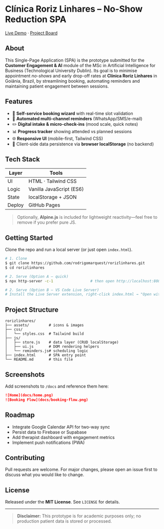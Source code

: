 # Clínica Roriz Linhares – No-Show Reduction SPA

[Live Demo](https://rodrigomarquest.github.io/rorizlinhares/) · [Project Board](https://github.com/rodrigomarquest/rorizlinhares/projects/1)

## About

This Single-Page Application (SPA) is the prototype submitted for the **Customer Engagement & AI** module of the MSc in Artificial Intelligence for Business (Technological University Dublin). Its goal is to minimise appointment *no-shows* and early drop-off rates at **Clínica Roriz Linhares** in Goiânia, Brazil, by streamlining booking, automating reminders and maintaining patient engagement between sessions.

## Features

* 📅 **Self-service booking wizard** with real-time slot validation
* 🔔 **Automated multi-channel reminders** (WhatsApp/SMS/e-mail)
* ✏️ **Digital intake & micro-check-ins** (mood scale, quick notes)
* 📊 **Progress tracker** showing attended vs planned sessions
* 🌐 **Responsive UI** (mobile-first, Tailwind CSS)
* 💾 Client-side data persistence via **browser localStorage** (no backend)

## Tech Stack

| Layer  | Tools                    |
| ------ | ------------------------ |
| UI     | HTML · Tailwind CSS      |
| Logic  | Vanilla JavaScript (ES6) |
| State  | localStorage + JSON      |
| Deploy | GitHub Pages             |

> Optionally, **Alpine.js** is included for lightweight reactivity—feel free to remove if you prefer pure JS.

## Getting Started

Clone the repo and run a local server (or just open `index.html`).

```bash
# 1. Clone
$ git clone https://github.com/rodrigomarquest/rorizlinhares.git
$ cd rorizlinhares

# 2. Serve (Option A – quick)
$ npx http-server -c-1                 # then open http://localhost:8080

# 2. Serve (Option B – VS Code Live Server)
# Install the Live Server extension, right-click index.html → "Open with Live Server"
```

## Project Structure

```
rorizlinhares/
├── assets/         # icons & images
├── css/
│   └── styles.css  # Tailwind build
├── js/
│   ├── store.js    # data layer (CRUD localStorage)
│   ├── ui.js       # DOM rendering helpers
│   └── reminders.js# scheduling logic
├── index.html      # SPA entry point
└── README.md       # this file
```

## Screenshots

Add screenshots to `/docs` and reference them here:

```md
![Home](docs/home.png)
![Booking Flow](docs/booking-flow.png)
```

## Roadmap

* Integrate Google Calendar API for two-way sync
* Persist data to Firebase or Supabase
* Add therapist dashboard with engagement metrics
* Implement push notifications (PWA)

## Contributing

Pull requests are welcome. For major changes, please open an issue first to discuss what you would like to change.

## License

Released under the **MIT License**. See `LICENSE` for details.

---

> **Disclaimer:** This prototype is for academic purposes only; no production patient data is stored or processed.
